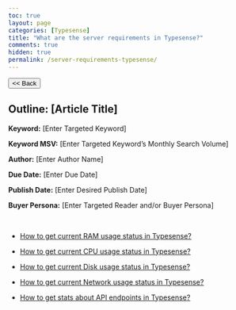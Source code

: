 ```yaml
---
toc: true
layout: page
categories: [Typesense]
title: "What are the server requirements in Typesense?"
comments: true
hidden: true
permalink: /server-requirements-typesense/
---
```


<button class="back-button" onclick="window.history.back()"><< Back</button>

## Outline: [Article Title]

**Keyword:** [Enter Targeted Keyword]

**Keyword MSV:** [Enter Targeted Keyword’s Monthly Search Volume]

**Author:** [Enter Author Name]

**Due Date:** [Enter Due Date]

**Publish Date:** [Enter Desired Publish Date]

**Buyer Persona:** [Enter Targeted Reader and/or Buyer Persona]

<br>

<ul>
<li><p><a href="https://aviyeldevrel.github.io/Aviyel-Blogs-Review/how-to-get-current-ram-usage-stat-typesense/">How to get current RAM usage status in Typesense?</a><p>
<li><p><a href="https://aviyeldevrel.github.io/Aviyel-Blogs-Review/how-to-get-current-cpu-usage-stat-typesense/">How to get current  CPU usage status in Typesense?</a><p>
<li><p><a href="https://aviyeldevrel.github.io/Aviyel-Blogs-Review/how-to-get-current-disk-usage-stat-typesense/">How to get current Disk usage status in Typesense?</a><p>
<li><p><a href="https://aviyeldevrel.github.io/Aviyel-Blogs-Review/how-to-get-current-network-usage-stat-typesense/">How to get current Network usage status in Typesense?</a><p>
<li><p><a href="https://aviyeldevrel.github.io/Aviyel-Blogs-Review/how-to-get-stats-about-api-endpoints-typesense/">How to get stats about API endpoints in Typesense?</a><p>
